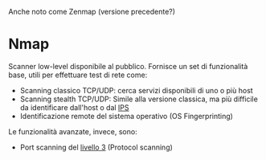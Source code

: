 Anche noto come Zenmap (versione precedente?)
# Nmap
Scanner low-level disponibile al pubblico. Fornisce un set di funzionalità base, utili per effettuare test di rete come:
- Scanning classico TCP/UDP: cerca servizi disponibili di uno o più host
- Scanning stealth TCP/UDP: Simile alla versione classica, ma più difficile da identificare dall'host o dal [IPS](../Cybersecurity#IPS)
- Identificazione remote del sistema operativo (OS Fingerprinting) 

Le funzionalità avanzate, invece, sono:
- Port scanning del [livello 3](../Tecnologie/Protocolli#Rete) (Protocol scanning)